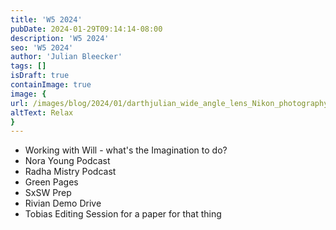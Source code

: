 ```yaml
---
title: 'W5 2024'
pubDate: 2024-01-29T09:14:14-08:00
description: 'W5 2024'
seo: 'W5 2024'
author: 'Julian Bleecker'
tags: []
isDraft: true
containImage: true
image: {
url: /images/blog/2024/01/darthjulian_wide_angle_lens_Nikon_photography_a_cramped_recreat_3e5c221e-9837-48a2-ac75-3418a1d11d4a.png,
altText: Relax
}
---
```


+ Working with Will - what's the Imagination to do?
+ Nora Young Podcast
+ Radha Mistry Podcast
+ Green Pages
+ SxSW Prep
+ Rivian Demo Drive
+ Tobias Editing Session for a paper for that thing